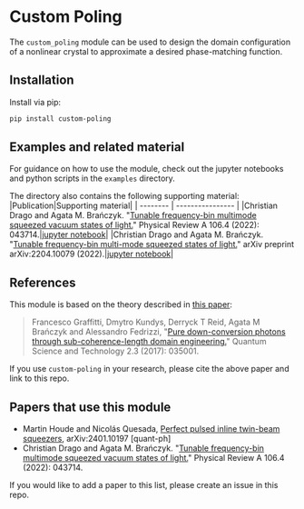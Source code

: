 # Custom Poling

The `custom_poling` module can be used to design the domain configuration of a nonlinear crystal to approximate a desired phase-matching function. 

## Installation

Install via pip:

```bash
pip install custom-poling
```

## Examples and related material

For guidance on how to use the module, check out the jupyter notebooks and python scripts in the `examples` directory. 

The directory also contains the following supporting material:
|Publication|Supporting material|
| -------- | ---------------- |
|Christian Drago and Agata M. Brańczyk. "[Tunable frequency-bin multimode squeezed vacuum states of light.](https://journals.aps.org/pra/abstract/10.1103/PhysRevA.106.043714)" Physical Review A 106.4 (2022): 043714.|[jupyter notebook](/examples/Phys.%20Rev.%20A%20106,%20043714%20-%20Tunable%20frequency-bin%20multimode%20squeezed%20vacuum%20states%20of%20light.ipynb)|
|Christian Drago and Agata M. Brańczyk. "[Tunable frequency-bin multi-mode squeezed states of light.](https://arxiv.org/abs/2204.10079)" arXiv preprint arXiv:2204.10079 (2022).|[jupyter notebook](/examples/arXiv%202204.10079%20-%20Tunable%20frequency-bin%20multi-mode%20squeezed%20states%20of%20light.ipynb)|

## References

This module is based on the theory described in [this paper](https://iopscience.iop.org/article/10.1088/2058-9565/aa78d4):
>Francesco Graffitti, Dmytro Kundys, Derryck T Reid, Agata M Brańczyk and Alessandro Fedrizzi, "[Pure down-conversion photons through sub-coherence-length domain engineering.](https://iopscience.iop.org/article/10.1088/2058-9565/aa78d4)" Quantum Science and Technology 2.3 (2017): 035001.

If you use `custom-poling` in your research, please cite the above paper and link to this repo. 

## Papers that use this module

- Martin Houde and Nicolás Quesada,	[Perfect pulsed inline twin-beam squeezers](https://arxiv.org/abs/2401.10197), arXiv:2401.10197 \[quant-ph\]
- Christian Drago and Agata M. Brańczyk. "[Tunable frequency-bin multimode squeezed vacuum states of light.](https://journals.aps.org/pra/abstract/10.1103/PhysRevA.106.043714)" Physical Review A 106.4 (2022): 043714.

If you would like to add a paper to this list, please create an issue in this repo. 
